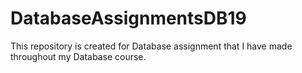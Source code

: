 # DatabaseAssignmentsDB19
This repository is created for Database assignment that I have made throughout my Database course. 
